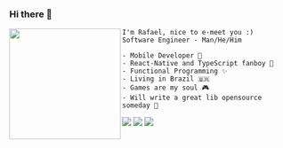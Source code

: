### Hi there 👋

<!--
**rafaelbpa/rafaelbpa** is a ✨ _special_ ✨ repository because its `README.md` (this file) appears on your GitHub profile.

Here are some ideas to get you started:

- 🔭 I’m currently working on ...
- 🌱 I’m currently learning ...
- 👯 I’m looking to collaborate on ...
- 🤔 I’m looking for help with ...
- 💬 Ask me about ...
- 📫 How to reach me: ...
- 😄 Pronouns: ...
- ⚡ Fun fact: ...
-->

<img align="left" height="200" src="https://64.media.tumblr.com/ed8745b30c1a1d7eb1935017c94d8dbf/tumblr_n9i8foLj941qc2xm1o1_500.gifv"/>
    
    I'm Rafael, nice to e-meet you :)
    Software Engineer - Man/He/Him
    
    - Mobile Developer 📱
    - React-Native and TypeScript fanboy 💜
    - Functional Programming ✨
    - Living in Brazil 🇧🇷
    - Games are my soul 🎮
    - Will write a great lib opensource someday 🚀


[<img src = "https://img.shields.io/badge/Gmail-D14836?style=for-the-badge&logo=gmail&logoColor=white">](mailto:rafaelbpa@gmail.com) [<img src="https://img.shields.io/badge/linkedin-%230077B5.svg?&style=for-the-badge&logo=linkedin&logoColor=white" />](https://www.linkedin.com/in/rafaelbpa/) [<img src = "https://img.shields.io/badge/instagram-%23E4405F.svg?&style=for-the-badge&logo=instagram&logoColor=white">](https://www.instagram.com/rafaelbpa/)
